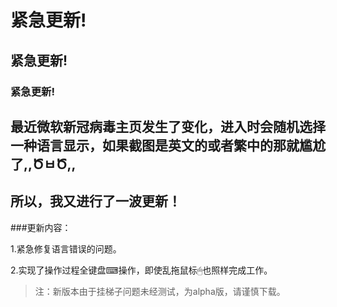# 紧急更新!

## 紧急更新!

### 紧急更新!

## 最近微软新冠病毒主页发生了变化，进入时会随机选择一种语言显示，如果截图是英文的或者繁中的那就尴尬了,,ԾㅂԾ,,

## 所以，我又进行了一波更新！

###更新内容：

1.紧急修复语言错误的问题。

2.实现了操作过程全键盘⌨操作，即使乱拖鼠标🖱也照样完成工作。

> 注：新版本由于挂梯子问题未经测试，为alpha版，请谨慎下载。
